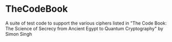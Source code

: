 TheCodeBook
===========

A suite of test code to support the various ciphers listed in "The Code Book: The Science of Secrecy from Ancient Egypt to Quantum Cryptography" by Simon Singh
